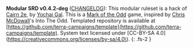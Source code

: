 **Modular SRD v0.4.2-deg** ([CHANGELOG](../../CHANGELOG.md)):
This modular ruleset is a hack of [Cairn 2e](https://cairnrpg.com/), by [Yochai Gal](https://newschoolrevolution.com/).
This is a [Mark of the Odd](https://www.bastionland.com/2020/11/mark-of-odd-licence-and-srd.html) game, inspired by [Chris McDowall](https://www.bastionland.com)'s Into The Odd.
Templated repository is available at [https://github.com/terra-campaigns/template](https://github.com/terra-campaigns/template).
System text licensed under [CC-BY-SA 4.0](https://creativecommons.org/licenses/by-sa/4.0\).
{: .fs-2 }
